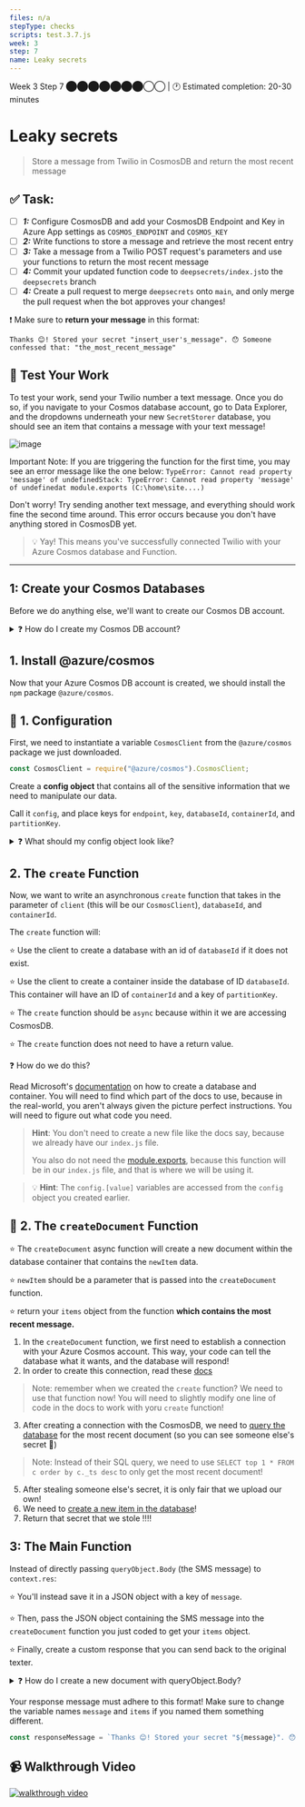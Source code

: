 ```yaml
---
files: n/a
stepType: checks
scripts: test.3.7.js
week: 3
step: 7
name: Leaky secrets
---
```


Week 3 Step 7 ⬤⬤⬤⬤⬤⬤⬤◯◯ | 🕐 Estimated completion: 20-30 minutes

# Leaky secrets
> Store a message from Twilio in CosmosDB and return the most recent message

## ✅  Task:
- [ ] ***1:*** Configure CosmosDB and add your CosmosDB Endpoint and Key in Azure App settings as `COSMOS_ENDPOINT` and `COSMOS_KEY`
- [ ] ***2:*** Write functions to store a message and retrieve the most recent entry
- [ ] ***3:*** Take a message from a Twilio POST request's parameters and use your functions to return the most recent message
- [ ] ***4:*** Commit your updated function code to `deepsecrets/index.js`to the `deepsecrets` branch
- [ ] ***4:*** Create a pull request to merge `deepsecrets` onto `main`, and only merge the pull request when the bot approves your changes! 

❗ Make sure to **return your message** in this format:
```
Thanks 😊! Stored your secret "insert_user's_message". 😯 Someone confessed that: "the_most_recent_message"
```

## 🚧 Test Your Work

To test your work, send your Twilio number a text message. Once you do so, if you navigate to your Cosmos database account, go to Data Explorer, and the dropdowns underneath your new `SecretStorer` database, you should see an item that contains a message with your text message!

![image](https://user-images.githubusercontent.com/49426183/120911610-99c41000-c63d-11eb-88cc-601c61585e87.png)

Important Note: If you are triggering the function for the first time, you may see an error message like the one below:
`TypeError: Cannot read property 'message' of undefinedStack: TypeError: Cannot read property 'message' of undefinedat module.exports (C:\home\site....)`

Don't worry! Try sending another text message, and everything should work fine the second time around. This error occurs because you don't have anything stored in CosmosDB yet.

> 💡 Yay! This means you've successfully connected Twilio with your Azure Cosmos database and Function.

---

## 1: Create your Cosmos Databases

Before we do anything else, we'll want to create our Cosmos DB account.

<details>
<summary>❓ How do I create my Cosmos DB account?</summary>

1. Navigate to your Azure Portal and click on `Azure Cosmos DB` under Azure Services.

![image](https://user-images.githubusercontent.com/49426183/120911257-90857400-c63a-11eb-9046-d9a7401e24af.png)

2. Click `Create Azure Cosmos DB Account`.

![image](https://user-images.githubusercontent.com/49426183/120911303-405ae180-c63b-11eb-98eb-6a1fedcad05c.png)

3. Under `Select API Option`, choose `Core (SQL) - Recommended`.

![image](https://user-images.githubusercontent.com/49426183/120911316-5d8fb000-c63b-11eb-8466-f7bfc938d1f8.png)

4. Fill in your account name, leave default options as they are, and click `Review + create`.

![image](https://user-images.githubusercontent.com/49426183/120911344-b52e1b80-c63b-11eb-82ff-e6b5f2e9075a.png)

5. Click `Create` a final time.

![image](https://user-images.githubusercontent.com/49426183/120911368-e7d81400-c63b-11eb-9855-686d444eb1ec.png)

6. Once deployment is complete, click `Go to resource`.

![image](https://user-images.githubusercontent.com/49426183/120911461-83698480-c63c-11eb-8260-b622013485a3.png)

7. Before you return to VSCODE, record the Cosmos Database URI and Key. That should be under Setting/Keys
![Screenshot from 2021-07-08 21-05-47-edited_cosmo_key](https://user-images.githubusercontent.com/15052690/125008466-9357f800-e030-11eb-9241-ee1ef668e4e8.png)

8. Create new Azure function application settings per [Azure App Setting](https://docs.microsoft.com/en-us/azure/azure-functions/functions-how-to-use-azure-function-app-settings?tabs=portal#settings). Label them `COSMOS_ENDPOINT` with the cosmos URI as the value and `COSMOS_KEY` with the cosmos Key as the value.
![Screenshot from 2021-07-08 14-45-27-edited_function_app](https://user-images.githubusercontent.com/15052690/125008667-fc3f7000-e030-11eb-9dc7-6f3ca0099b9b.png)

</details>

## 1. Install @azure/cosmos

Now that your Azure Cosmos DB account is created, we should install the `npm` package `@azure/cosmos`.

## 🔧 1. Configuration

First, we need to instantiate a variable `CosmosClient` from the `@azure/cosmos` package we just downloaded.

```js
const CosmosClient = require("@azure/cosmos").CosmosClient;
```

Create a **config object** that contains all of the sensitive information that we need to manipulate our data.

Call it `config`, and place keys for `endpoint`, `key`, `databaseId`, `containerId`, and `partitionKey`.

<details>
<summary>❓ What should my config object look like?</summary>

Here is an example of the config object. Make sure your databaseId, containerId, and partitionKey are correct.

```js
const config = {
  endpoint: process.env.COSMOS_ENDPOINT,
  key: process.env.COSMOS_KEY,
  databaseId: "SecretStorer",
  containerId: "secrets",
  partitionKey: {kind: "Hash", paths: ["/secrets"]}
};
```

</details>

## 2. The `create` Function

Now, we want to write an asynchronous `create` function that takes in the parameter of `client` (this will be our `CosmosClient`), `databaseId`, and `containerId`. 

The `create` function will:

⭐️ Use the client to create a database with an id of `databaseId` if it does not exist.

⭐️ Use the client to create a container inside the database of ID `databaseId`. This container will have an ID of `containerId` and a key of `partitionKey`.

⭐️ The `create` function should be `async` because within it we are accessing CosmosDB.

⭐️ The `create` function does not need to have a return value.

❓ How do we do this?

Read Microsoft's [documentation](https://docs.microsoft.com/en-us/azure/cosmos-db/sql-api-nodejs-get-started) on how to create a database and container. 
You will need to find which part of the docs to use, because in the real-world, you aren't always given the picture perfect instructions. You will need to figure out what code you need.
  
> **Hint**: You don't need to create a new file like the docs say, because we already have our `index.js` file. 
> 
> You also do not need the [module.exports](https://stackify.com/node-js-module-exports/), because this function will be in our `index.js` file, and that is where we will be using it. 

> :bulb: **Hint**: The `config.[value]` variables are accessed from the `config` object you created earlier.

## 📜 2. The `createDocument` Function

⭐️ The `createDocument` async function will create a new document within the database container that contains the `newItem` data.

⭐️ `newItem` should be a parameter that is passed into the `createDocument` function.

⭐️ return your `items` object from the function **which contains the most recent message.**

1. In the `createDocument` function, we first need to establish a connection with your Azure Cosmos account. This way, your code can tell the database what it wants, and the database will respond!
2. In order to create this connection, read these [docs](https://docs.microsoft.com/en-us/azure/cosmos-db/sql-api-nodejs-get-started#connect-to-the-azure-cosmos-account)
> Note: remember when we created the `create` function? We need to use that function now! You will need to slightly modify one line of code in the docs to work with yoru `create` function!
3. After creating a connection with the CosmosDB, we need to [query the database](https://docs.microsoft.com/en-us/azure/cosmos-db/sql-api-nodejs-get-started#QueryItem) for the most recent document (so you can see someone else's secret 👀)
> Note: Instead of their SQL query, we need to use `SELECT top 1 * FROM c order by c._ts desc` to only get the most recent document!
5. After stealing someone else's secret, it is only fair that we upload our own!
6. We need to [create a new item in the database](https://docs.microsoft.com/en-us/azure/cosmos-db/sql-api-nodejs-get-started#CreateItem)!
7. Return that secret that we stole ‼️‼️

## 3: The Main Function

Instead of directly passing `queryObject.Body` (the SMS message) to `context.res`:

⭐️ You'll instead save it in a JSON object with a key of `message`.

⭐️ Then, pass the JSON object containing the SMS message into the `createDocument` function you just coded to get your `items` object.

⭐️ Finally, create a custom response that you can send back to the original texter.

<details>
<summary>❓ How do I create a new document with queryObject.Body?</summary>

```js
const queryObject = // use the `qs` npm package to parse the request body
let message = queryObject.Body;
let document = // create an object with the string `"message"` as the key, and the variable `message` as its value
let items = // call the createDocument function with the document we just made
```

</details>

Your response message must adhere to this format! Make sure to change the variable names `message` and `items` if you named them something different.

```js
const responseMessage = `Thanks 😊! Stored your secret "${message}". 😯 Someone confessed that: ${JSON.stringify(items[0].message)}`
```
## 📹 Walkthrough Video
[![walkthrough video](https://img.youtube.com/vi/1QobWFH1dBg/0.jpg)](https://www.youtube.com/watch?v=1QobWFH1dBg)
